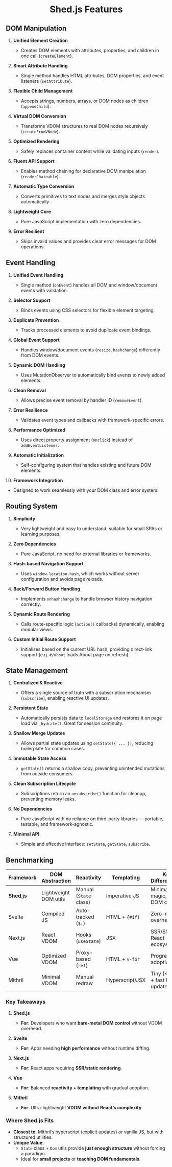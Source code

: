 <h1 align="center">Shed.js Features</h1>

## DOM Manipulation

1. **Unified Element Creation**  
   * Creates DOM elements with attributes, properties, and children in one call (`createElement`).

2. **Smart Attribute Handling**  
   * Single method handles HTML attributes, DOM properties, and event listeners (`setAttribute`).

3. **Flexible Child Management**  
   * Accepts strings, numbers, arrays, or DOM nodes as children (`appendChild`).

4. **Virtual DOM Conversion**  
   * Transforms VDOM structures to real DOM nodes recursively (`createFromVNode`).

5. **Optimized Rendering**  
   * Safely replaces container content while validating inputs (`render`).

6. **Fluent API Support**  
   * Enables method chaining for declarative DOM manipulation (`renderChainable`).

7. **Automatic Type Conversion**  
   * Converts primitives to text nodes and merges style objects automatically.

8. **Lightweight Core**  
   * Pure JavaScript implementation with zero dependencies.

9. **Error Resilient**  
   * Skips invalid values and provides clear error messages for DOM operations.

## Event Handling

1. **Unified Event Handling**  
   * Single method (`onEvent`) handles all DOM and window/document events with validation.

2. **Selector Support**  
   * Binds events using CSS selectors for flexible element targeting.

3. **Duplicate Prevention**  
   * Tracks processed elements to avoid duplicate event bindings.

4. **Global Event Support**  
   * Handles window/document events (`resize`, `hashchange`) differently from DOM events.

5. **Dynamic DOM Handling**  
   * Uses MutationObserver to automatically bind events to newly added elements.

6. **Clean Removal**  
   * Allows precise event removal by handler ID (`removeEvent`).

7. **Error Resilience**  
   * Validates event types and callbacks with framework-specific errors.

8. **Performance Optimized**  
   * Uses direct property assignment (`onclick`) instead of `addEventListener`.

9. **Automatic Initialization**  
   * Self-configuring system that handles existing and future DOM elements.

10. **Framework Integration**  
   * Designed to work seamlessly with your DOM class and error system.

## Routing System

1. **Simplicity**

   * Very lightweight and easy to understand; suitable for small SPAs or learning purposes.

2. **Zero Dependencies**

   * Pure JavaScript, no need for external libraries or frameworks.

3. **Hash-based Navigation Support**

   * Uses `window.location.hash`, which works without server configuration and avoids page reloads.

4. **Back/Forward Button Handling**

   * Implements `onhashchange` to handle browser history navigation correctly.

5. **Dynamic Route Rendering**

   * Calls route-specific logic (`action()` callbacks) dynamically, enabling modular views.

6. **Custom Initial Route Support**

   * Initializes based on the current URL hash, providing direct-link support (e.g. `#/about` loads About page on refresh).

## State Management

1. **Centralized & Reactive**

   * Offers a single source of truth with a subscription mechanism (`subscribe`), enabling reactive UI updates.

2. **Persistent State**

   * Automatically persists data to `localStorage` and restores it on page load via `_hydrate()`. Great for session continuity.

3. **Shallow Merge Updates**

   * Allows partial state updates using `setState({ ... })`, reducing boilerplate for common cases.

4. **Immutable State Access**

   * `getState()` returns a shallow copy, preventing unintended mutations from outside consumers.

5. **Clean Subscription Lifecycle**

   * Subscriptions return an `unsubscribe()` function for cleanup, preventing memory leaks.

6. **No Dependencies**

   * Pure JavaScript with no reliance on third-party libraries — portable, testable, and framework-agnostic.

7. **Minimal API**

   * Simple and effective interface: `setState`, `getState`, `subscribe`.

## Benchmarking
 
| Framework | DOM Abstraction       | Reactivity          | Templating        | Key Differentiator                          |
|-----------|-----------------------|---------------------|-------------------|---------------------------------------------|
| **Shed.js** | Lightweight DOM utils | Manual (`State` class) | Imperative JS     | Minimalist, no magic, direct DOM control     |
| Svelte    | Compiled JS           | Auto-tracked (`$:`)   | HTML + `{#if}`    | Zero-runtime overhead                      |
| Next.js   | React VDOM            | Hooks (`useState`)    | JSX               | SSR/SSG + React ecosystem                  |
| Vue       | Optimized VDOM        | Proxy-based (`ref`)   | HTML + `v-for`    | Progressive adoption                       |
| Mithril   | Minimal VDOM          | Manual redraw         | Hyperscript/JSX   | Tiny (<10KB) + fast keyed updates          |

### **Key Takeaways**  
1. **Shed.js**  
   - **For**: Developers who want **bare-metal DOM control** without VDOM overhead.  

2. **Svelte**  
   - **For**: Apps needing **high performance** without runtime diffing.  

3. **Next.js**  
   - **For**: React apps requiring **SSR/static rendering**.  

4. **Vue**  
   - **For**: Balanced **reactivity + templating** with gradual adoption.  

5. **Mithril**  
   - **For**: Ultra-lightweight **VDOM without React’s complexity**.  

### **Where Shed.js Fits**  
- **Closest to**: Mithril’s hyperscript (explicit updates) or vanilla JS, but with structured utilities.  
- **Unique Value**:  
  - `State` class + `Dom` utils provide **just enough structure** without forcing a paradigm.  
  - Ideal for **small projects** or **teaching DOM fundamentals**.  

